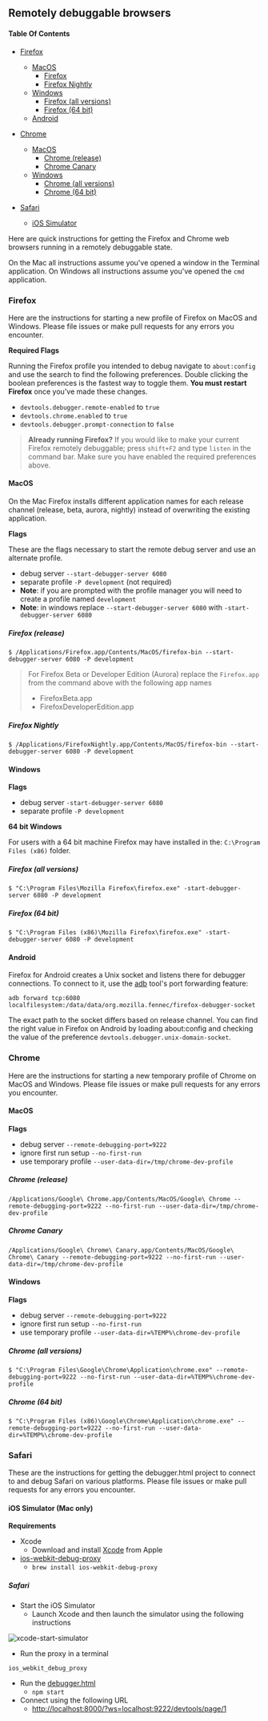 ## Remotely debuggable browsers

#### Table Of Contents

* [Firefox](#firefox)
  * [MacOS](#macos)
    * [Firefox](#firefox-release)
    * [Firefox Nightly](#firefox-nightly)
  * [Windows](#windows)
    * [Firefox (all versions)](#firefox-all-versions)
    * [Firefox (64 bit)](#firefox-64-bit)
  * [Android](#android)

* [Chrome](#chrome)
  * [MacOS](#macos-1)
    * [Chrome (release)](#chrome-release)
    * [Chrome Canary](#chrome-canary)
  * [Windows](#windows-1)
    * [Chrome (all versions)](#chrome-all-versions)
    * [Chrome (64 bit)](#chrome-64-bit)

* [Safari](#safari)
  * [iOS Simulator](#ios-simulator-mac-only)

Here are quick instructions for getting the Firefox and Chrome web browsers running in a remotely debuggable state.

On the Mac all instructions assume you've opened a window in the Terminal application.  On Windows all instructions assume you've opened the `cmd` application.

### Firefox

Here are the instructions for starting a new profile of Firefox on MacOS and Windows.  Please file issues or make pull requests for any errors you encounter.

**Required Flags**

Running the Firefox profile you intended to debug navigate to `about:config` and use the search to find the following preferences.  Double clicking the boolean preferences is the fastest way to toggle them.  **You must restart Firefox** once you've made these changes.

* `devtools.debugger.remote-enabled` to `true`
* `devtools.chrome.enabled` to `true`
* `devtools.debugger.prompt-connection` to `false`

> **Already running Firefox?** If you would like to make your current Firefox remotely debuggable; press `shift+F2` and type `listen` in the command bar.  Make sure you have enabled the required preferences above.

#### MacOS

On the Mac Firefox installs different application names for each release channel (release, beta, aurora, nightly) instead of overwriting the existing application.

**Flags**

These are the flags necessary to start the remote debug server and use an alternate profile.

* debug server `--start-debugger-server 6080`
* separate profile `-P development` (not required)
 * **Note**: if you are prompted with the profile manager you will need to create a profile named `development`
 * **Note**: in windows replace `--start-debugger-server 6080` with `-start-debugger-server 6080`

##### Firefox (release)

```
$ /Applications/Firefox.app/Contents/MacOS/firefox-bin --start-debugger-server 6080 -P development
```

> For Firefox Beta or Developer Edition (Aurora) replace the `Firefox.app` from the command above with the following app names
> * FirefoxBeta.app
> * FirefoxDeveloperEdition.app

##### Firefox Nightly

```
$ /Applications/FirefoxNightly.app/Contents/MacOS/firefox-bin --start-debugger-server 6080 -P development
```

#### Windows

**Flags**

* debug server `-start-debugger-server 6080`
* separate profile `-P development`

**64 bit Windows**

For users with a 64 bit machine Firefox may have installed in the: `C:\Program Files (x86)` folder.

##### Firefox (all versions)

```
$ "C:\Program Files\Mozilla Firefox\firefox.exe" -start-debugger-server 6080 -P development
```

##### Firefox (64 bit)

```
$ "C:\Program Files (x86)\Mozilla Firefox\firefox.exe" -start-debugger-server 6080 -P development
```

#### Android

Firefox for Android creates a Unix socket and listens there for debugger connections. To connect to it, use the [adb](https://developer.android.com/studio/command-line/adb.html) tool's port forwarding feature:

```
adb forward tcp:6080 localfilesystem:/data/data/org.mozilla.fennec/firefox-debugger-socket
```

The exact path to the socket differs based on release channel. You can find the right value in Firefox on Android by loading about:config and checking the value of the preference ``devtools.debugger.unix-domain-socket``.

### Chrome

Here are the instructions for starting a new temporary profile of Chrome on MacOS and Windows.  Please file issues or make pull requests for any errors you encounter.

#### MacOS

**Flags**

* debug server `--remote-debugging-port=9222`
* ignore first run setup `--no-first-run`
* use temporary profile `--user-data-dir=/tmp/chrome-dev-profile`

##### Chrome (release)

```
/Applications/Google\ Chrome.app/Contents/MacOS/Google\ Chrome --remote-debugging-port=9222 --no-first-run --user-data-dir=/tmp/chrome-dev-profile
```

##### Chrome Canary

```
/Applications/Google\ Chrome\ Canary.app/Contents/MacOS/Google\ Chrome\ Canary --remote-debugging-port=9222 --no-first-run --user-data-dir=/tmp/chrome-dev-profile
```

#### Windows

**Flags**

* debug server `--remote-debugging-port=9222`
* ignore first run setup `--no-first-run`
* use temporary profile `--user-data-dir=%TEMP%\chrome-dev-profile`

##### Chrome (all versions)

```
$ "C:\Program Files\Google\Chrome\Application\chrome.exe" --remote-debugging-port=9222 --no-first-run --user-data-dir=%TEMP%\chrome-dev-profile
```

##### Chrome (64 bit)

```
$ "C:\Program Files (x86)\Google\Chrome\Application\chrome.exe" --remote-debugging-port=9222 --no-first-run --user-data-dir=%TEMP%\chrome-dev-profile
```

### Safari

These are the instructions for getting the debugger.html project to connect to and debug Safari on various platforms. Please file issues or make pull requests for any errors you encounter.

#### iOS Simulator (Mac only)

**Requirements**

* Xcode
  * Download and install [Xcode](https://developer.apple.com/xcode/) from Apple
* [ios-webkit-debug-proxy](https://github.com/google/ios-webkit-debug-proxy)
  * `brew install ios-webkit-debug-proxy`

##### Safari

* Start the iOS Simulator
  * Launch Xcode and then launch the simulator using the following instructions

![xcode-start-simulator](https://cloud.githubusercontent.com/assets/2134/18512759/debce848-7a8a-11e6-981f-1a0017eb098e.png)


* Run the proxy in a terminal

```shell
ios_webkit_debug_proxy
```

* Run the [debugger.html](https://github.com/devtools-html/debugger.html)
  * `npm start`
* Connect using the following URL  
  * [http://localhost:8000/?ws=localhost:9222/devtools/page/1](http://localhost:8000/?ws=localhost:9222/devtools/page/1)
